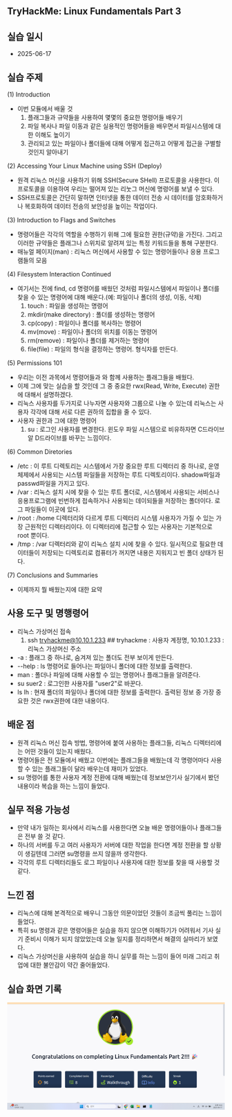## TryHackMe: Linux Fundamentals Part 3

## 실습 일시
 - 2025-06-17

## 실습 주제
(1) Introduction 
 - 이번 모듈에서 배울 것
   1) 플래그들과 규약들을 사용하여 몇몇의 중요한 명령어들 배우기
   2) 파일 복사나 파일 이동과 같은 실용적인 명령어들을 배우면서 파일시스템에 대한 이해도 높이기
   3) 관리되고 있는 파일이나 폴더들에 대해 어떻게 접근하고 어떻게 접근을 구별할 것인지 알아내기

(2) Accessing Your Linux Machine using SSH (Deploy)
 - 원격 리눅스 머신을 사용하기 위해 SSH(Secure SHell) 프로토콜을 사용한다. 이 프로토콜을 이용하여 우리는 떨어져 있는 리눗그 머신에 명령어를 보낼 수 있다.
 - SSH프로토콜은 간단히 말하면 인터넷을 통한 데이터 전송 시 데이터를 암호화하거나 복호화하여 데이터 전송의 보안성을 높이는 작업이다.

(3) Introduction to Flags and Switches 
 - 명령어들은 각각의 역할을 수행하기 위해 그에 필요한 권한(규약)을 가진다. 그리고 이러한 규약들은 플래그나 스위치로 알려져 있는 특정 키워드들을 통해 구분한다.
 - 매뉴얼 페이지(man) : 리눅스 머신에서 사용할 수 있는 명령어들이나 응용 프로그램들의 모음

(4) Filesystem Interaction Continued
 - 여기서는 전에 find, cd 명령어를 배웠던 것처럼 파일시스템에서 파일이나 폴더를 찾을 수 있는 명령어에 대해 배운다.(예: 파일이나 폴더의 생성, 이동, 삭제)
   1) touch : 파일을 생성하는 명령어
   2) mkdir(make directory) : 폴더를 생성하는 명령어
   3) cp(copy) : 파일이나 폴더를 복사하는 명령어
   4) mv(move) : 파일이나 폴더의 위치를 이동는 명령어
   5) rm(remove) : 파일이나 폴더를 제거하는 명령어
   6) file(file) : 파일의 형식을 결정하는 명령어. 형식자를 만든다. 

(5) Permissions 101
 - 우리는 이전 과목에서 명령어들과 와 함께 사용하는 플래그들을 배웠다.
 - 이제 그에 맞는 실습을 할 것인데 그 중 중요한 rwx(Read, Write, Execute) 권한에 대해서 설명하겠다.
 - 리눅스 사용자를 두가지로 나누자면 사용자와 그룹으로 나눌 수 있는데 리눅스는 사용자 각각에 대해 서로 다른 권하의 집합을 줄 수 있다.
 - 사용자 권한과 그에 대한 명령어
   1) su : 로그인 사용자를 변경한다. 윈도우 파일 시스템으로 비유하자면 C드라이브알 D드라이브를 바꾸는 느낌이다.

(6) Common Diretories
 - /etc : 이 루트 디렉토리는 시스템에서 가장 중요한 루트 디렉터리 중 하나로, 운영체제에서 사용되는 시스템 파일들을 저장하는 루트 디렉토리이다. shadow파일과 passwd파일을 가지고 있다.
 - /var : 리눅스 설치 시에 찾을 수 있는 루트 폴더로, 시스템에서 사용되는 서비스나 응용프로그램에 빈번하게 접속하거나 사용되는 데이되들을 저장하는 폴더이다. 로그 파일들이 이곳에 있다.
 - /root : /home 디렉터리와 다르게 루트 디렉터리 시스템 사용자가 가질 수 있는 가장 근원적인 디렉터리이다. 이 디렉터리에 접근할 수 있는 사용자는 기본적으로 root 뿐이다.
 - /tmp : /var 디렉터리와 같이 리눅스 설치 시에 찾을 수 있다. 일시적으로 필요한 데이터들이 저장되는 디렉토리로 컴퓨터가 꺼지면 내용은 지워지고 빈 폴더 상태가 된다. 

(7) Conclusions and Summaries
 - 이제까지 뭘 배웠는지에 대한 요약

## 사용 도구 및 명행령어   
 - 리눅스 가상머신 접속
   1) ssh tryhackme@10.10.1.233 ## tryhackme : 사용자 계정명, 10.10.1.233 : 리눅스 가상머신 주소
 - -a : 플래그 중 하나로, 숨겨져 있는 폴더도 전부 보이게 만든다.
 - --help : ls 명령어로 들어나는 파일아니 폴더에 대한 정보를 출력한다.
 - man : 폴더나 파일에 대해 사용할 수 있는 명령어나 플래그들을 알려준다.
 - su suer2 : 로그인한 사용자를 "user2"로 바꾼다.
 - ls lh : 현재 폴더의 파일이나 폴더에 대한 정보를 출력한다. 출력된 정보 중 가장 중요한 것은 rwx권한에 대한 내용이다.
 
## 배운 점
 - 원격 리눅스 머신 접속 방법, 명령어에 붙여 사용하는 플래그들, 리눅스 디렉터리에는 어떤 것들이 있는지 배웠다.
 - 명령어들은 전 모듈에서 배웠고 이번에는 플래그들을 배웠는데 각 명령어마다 사용할 수 있는 플래그들이 달라 배우는데 재미가 있었다.
 - su 명령어를 통한 사용자 계정 전환에 대해 배웠는데 정보보안기사 실기에서 봤던 내용이라 복습을 하는 느낌이 들었다.


## 실무 적용 가능성
 - 만약 내가 일하는 회사에서 리눅스를 사용한다면 오늘 배운 명령어들이나 플래그들은 전부 쓸 것 같다.
 - 하나의 서버를 두고 여러 사용자가 서버에 대한 작업을 한다면 계정 전환을 할 상황이 생길텐데 그러면 su명령을 쓰지 않을까 생각한다.
 - 각각의 루트 디렉터리들도 로그 파일이나 사용자에 대한 정보를 찾을 때 사용할 것 같다. 


## 느낀 점
 - 리눅스에 대해 본격적으로 배우니 그동안 의문이었던 것들이 조금씩 풀리는 느낌이 들었다.
 - 특히 su 명령과 같은 명령어들은 실습을 하지 않으면 이해하기가 어려워서 기사 실기 준비시 이해가 되지 않았었는데 오늘 일지를 정리하면서 해결의 실마리가 보였다.
 - 리눅스 가상머신을 사용하여 실습을 하니 실무를 하는 느낌이 들어 미래 그리고 취업에 대한 불안감이 약간 줄어들었다. 


## 실습 화면 기록
![실습 결과](images/Linux_Fundamentals_Part_2.png)
